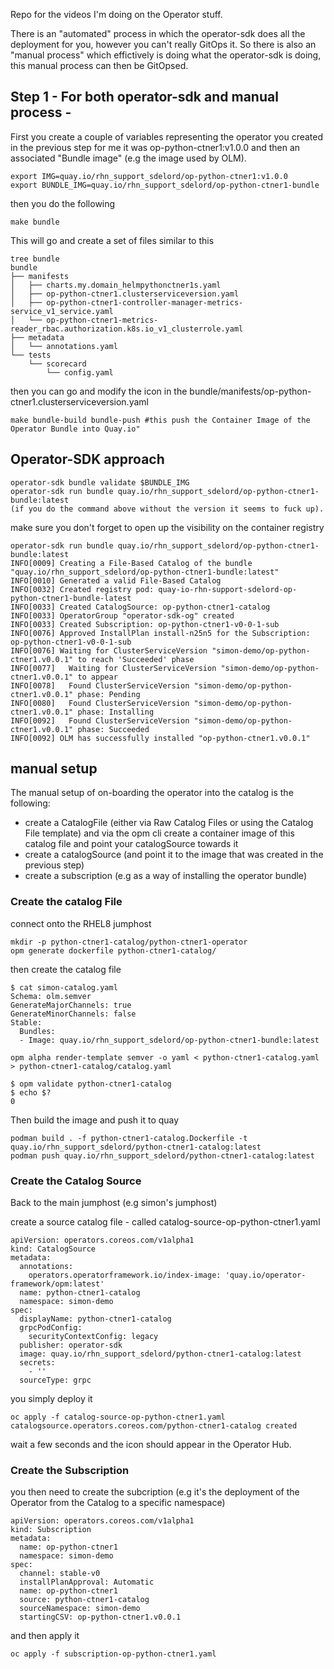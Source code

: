 Repo for the videos I'm doing on the Operator stuff.

There is an "automated" process in which the operator-sdk does all the deployment for you, however you can't really GitOps it. So there is also an "manual process" which effictively is doing what the operator-sdk is doing, this manual process can then be GitOpsed.


## Step 1 - For both operator-sdk and manual process - 

First you create a couple of variables representing the operator you created in the previous step
for me it was op-python-ctner1:v1.0.0 and then an associated "Bundle image" (e.g the image used by OLM).

```
export IMG=quay.io/rhn_support_sdelord/op-python-ctner1:v1.0.0
export BUNDLE_IMG=quay.io/rhn_support_sdelord/op-python-ctner1-bundle
```

then you do the following
```
make bundle
```
This will go and create a set of files similar to this

```
tree bundle
bundle
├── manifests
│   ├── charts.my.domain_helmpythonctner1s.yaml
│   ├── op-python-ctner1.clusterserviceversion.yaml
│   ├── op-python-ctner1-controller-manager-metrics-service_v1_service.yaml
│   └── op-python-ctner1-metrics-reader_rbac.authorization.k8s.io_v1_clusterrole.yaml
├── metadata
│   └── annotations.yaml
└── tests
    └── scorecard
        └── config.yaml
```

then you can go and modify the icon in the bundle/manifests/op-python-ctner1.clusterserviceversion.yaml

```
make bundle-build bundle-push #this push the Container Image of the Operator Bundle into Quay.io"
```
## Operator-SDK approach
```
operator-sdk bundle validate $BUNDLE_IMG
operator-sdk run bundle quay.io/rhn_support_sdelord/op-python-ctner1-bundle:latest
(if you do the command above without the version it seems to fuck up). 
```
make sure you don't forget to open up the visibility on the container registry

```
operator-sdk run bundle quay.io/rhn_support_sdelord/op-python-ctner1-bundle:latest
INFO[0009] Creating a File-Based Catalog of the bundle "quay.io/rhn_support_sdelord/op-python-ctner1-bundle:latest"
INFO[0010] Generated a valid File-Based Catalog
INFO[0032] Created registry pod: quay-io-rhn-support-sdelord-op-python-ctner1-bundle-latest
INFO[0033] Created CatalogSource: op-python-ctner1-catalog
INFO[0033] OperatorGroup "operator-sdk-og" created
INFO[0033] Created Subscription: op-python-ctner1-v0-0-1-sub
INFO[0076] Approved InstallPlan install-n25n5 for the Subscription: op-python-ctner1-v0-0-1-sub
INFO[0076] Waiting for ClusterServiceVersion "simon-demo/op-python-ctner1.v0.0.1" to reach 'Succeeded' phase
INFO[0077]   Waiting for ClusterServiceVersion "simon-demo/op-python-ctner1.v0.0.1" to appear
INFO[0078]   Found ClusterServiceVersion "simon-demo/op-python-ctner1.v0.0.1" phase: Pending
INFO[0080]   Found ClusterServiceVersion "simon-demo/op-python-ctner1.v0.0.1" phase: Installing
INFO[0092]   Found ClusterServiceVersion "simon-demo/op-python-ctner1.v0.0.1" phase: Succeeded
INFO[0092] OLM has successfully installed "op-python-ctner1.v0.0.1"
```

## manual setup
The manual setup of on-boarding the operator into the catalog is the following:

 - create a CatalogFile (either via Raw Catalog Files or using the Catalog File template) and via the opm cli create a container image of this catalog file and point your catalogSource towards it
 - create a catalogSource (and point it to the image that was created in the previous step)
 - create a subscription (e.g as a way of installing the operator bundle)

### Create the catalog File
connect onto the RHEL8 jumphost

```
mkdir -p python-ctner1-catalog/python-ctner1-operator
opm generate dockerfile python-ctner1-catalog/
```

then create the catalog file 
```
$ cat simon-catalog.yaml
Schema: olm.semver
GenerateMajorChannels: true
GenerateMinorChannels: false
Stable:
  Bundles:
  - Image: quay.io/rhn_support_sdelord/op-python-ctner1-bundle:latest
```
```
opm alpha render-template semver -o yaml < python-ctner1-catalog.yaml > python-ctner1-catalog/catalog.yaml

$ opm validate python-ctner1-catalog
$ echo $?
0
```
Then build the image and push it to quay
```
podman build . -f python-ctner1-catalog.Dockerfile -t quay.io/rhn_support_sdelord/python-ctner1-catalog:latest
podman push quay.io/rhn_support_sdelord/python-ctner1-catalog:latest
```

### Create the Catalog Source
Back to the main jumphost (e.g simon's jumphost)

create a source catalog file - called catalog-source-op-python-ctner1.yaml
```
apiVersion: operators.coreos.com/v1alpha1
kind: CatalogSource
metadata:
  annotations:
    operators.operatorframework.io/index-image: 'quay.io/operator-framework/opm:latest'
  name: python-ctner1-catalog
  namespace: simon-demo
spec:
  displayName: python-ctner1-catalog
  grpcPodConfig:
    securityContextConfig: legacy
  publisher: operator-sdk
  image: quay.io/rhn_support_sdelord/python-ctner1-catalog:latest
  secrets:
    - ''
  sourceType: grpc
```

you simply deploy it
```
oc apply -f catalog-source-op-python-ctner1.yaml
catalogsource.operators.coreos.com/python-ctner1-catalog created
```
wait a few seconds and the icon should appear in the Operator Hub.

### Create the Subscription
you then need to create the subcription (e.g it's the deployment of the Operator from the Catalog to a specific namespace)

```
apiVersion: operators.coreos.com/v1alpha1
kind: Subscription
metadata:
  name: op-python-ctner1
  namespace: simon-demo
spec:
  channel: stable-v0
  installPlanApproval: Automatic
  name: op-python-ctner1
  source: python-ctner1-catalog
  sourceNamespace: simon-demo
  startingCSV: op-python-ctner1.v0.0.1
```
and then apply it

```
oc apply -f subscription-op-python-ctner1.yaml
```



